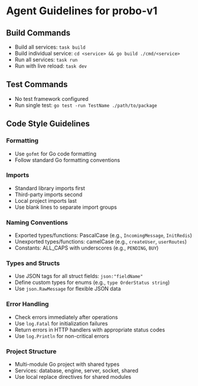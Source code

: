 # Agent Guidelines for probo-v1

## Build Commands
- Build all services: `task build`
- Build individual service: `cd <service> && go build ./cmd/<service>`
- Run all services: `task run`
- Run with live reload: `task dev`

## Test Commands
- No test framework configured
- Run single test: `go test -run TestName ./path/to/package`

## Code Style Guidelines

### Formatting
- Use `gofmt` for Go code formatting
- Follow standard Go formatting conventions

### Imports
- Standard library imports first
- Third-party imports second
- Local project imports last
- Use blank lines to separate import groups

### Naming Conventions
- Exported types/functions: PascalCase (e.g., `IncomingMessage`, `InitRedis`)
- Unexported types/functions: camelCase (e.g., `createUser`, `userRoutes`)
- Constants: ALL_CAPS with underscores (e.g., `PENDING`, `BUY`)

### Types and Structs
- Use JSON tags for all struct fields: `json:"fieldName"`
- Define custom types for enums (e.g., `type OrderStatus string`)
- Use `json.RawMessage` for flexible JSON data

### Error Handling
- Check errors immediately after operations
- Use `log.Fatal` for initialization failures
- Return errors in HTTP handlers with appropriate status codes
- Use `log.Println` for non-critical errors

### Project Structure
- Multi-module Go project with shared types
- Services: database, engine, server, socket, shared
- Use local replace directives for shared modules